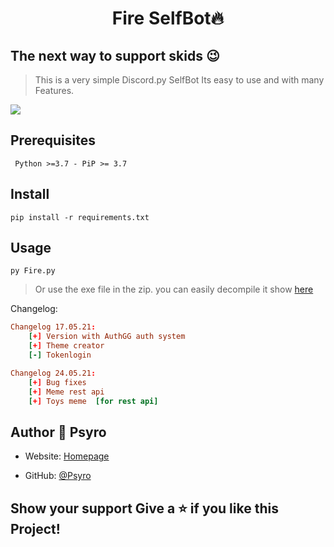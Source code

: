 <h1 align="center">Fire SelfBot🔥</h1>

## The next way to support skids 😉

> This is a very simple Discord.py SelfBot
Its easy to use and with many Features.

![](https://cdn.psyro.tech/WvmVGK.png)


## Prerequisites
``` Python >=3.7 - PiP >= 3.7```
## Install 
```pip install -r requirements.txt```
## Usage 
```py Fire.py ```
> Or use the exe file in the zip.
> you can easily decompile it show [here](https://www.youtube.com/watch?v=VGkMJTkZvyo&t=5s)

Changelog: 
```toml
Changelog 17.05.21:
    [+] Version with AuthGG auth system
    [+] Theme creator
    [-] Tokenlogin
```
```toml
Changelog 24.05.21:
    [+] Bug fixes
    [+] Meme rest api
    [+] Toys meme  [for rest api]
```

## Author 👤 **Psyro**
* Website: [Homepage](https://psyro.de/)  

* GitHub: [@Psyro](https://github.com/psyro770)

## Show your support Give a ⭐️ if you like this Project!
